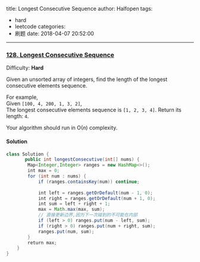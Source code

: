 title: Longest Consecutive Sequence
author: Halfopen
tags:
  - hard
  - leetcode
categories:
  - 刷题
date: 2018-04-07 20:52:00
---
### [128\. Longest Consecutive Sequence](https://leetcode.com/problems/longest-consecutive-sequence/description/)

Difficulty: **Hard**



Given an unsorted array of integers, find the length of the longest consecutive elements sequence.

For example,  
Given `[100, 4, 200, 1, 3, 2]`,  
The longest consecutive elements sequence is `[1, 2, 3, 4]`. Return its length: `4`.

Your algorithm should run in O(_n_) complexity.



#### Solution
```java
class Solution {
       public int longestConsecutive(int[] nums) {
        Map<Integer,Integer> ranges = new HashMap<>();
        int max = 0;
        for (int num : nums) {
            if (ranges.containsKey(num)) continue;
            
            int left = ranges.getOrDefault(num - 1, 0);
            int right = ranges.getOrDefault(num + 1, 0);
            int sum = left + right + 1;
            max = Math.max(max, sum);
            // 直接更新边界,因为下一次碰到的不可能在内部
            if (left > 0) ranges.put(num - left, sum); 
            if (right > 0) ranges.put(num + right, sum);
            ranges.put(num, sum); 
        }
        return max;
    }
}
```